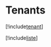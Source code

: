 # Tenants

[!include[tenant](tenants.tenant.autogen.md)]

[!include[liste](tenants.liste.autogen.md)]
















































































